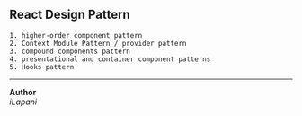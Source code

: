 ## React Design Pattern
    1. higher-order component pattern
    2. Context Module Pattern / provider pattern
    3. compound components pattern
    4. presentational and container component patterns
    5. Hooks pattern

***

**Author**    
_iLapani_

